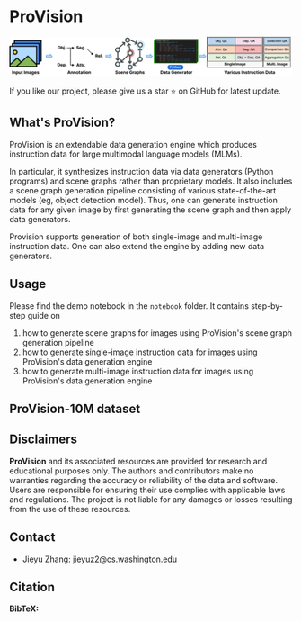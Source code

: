 # ProVision

<p align="center">
    <img src="pipeline.png" width="1000" style="margin-bottom: 0.2;"/>
<p>

If you like our project, please give us a star ⭐ on GitHub for latest update.  </h2>




## What's ProVision?

ProVision is an extendable data generation engine which produces instruction data for large multimodal language models (MLMs). 

In particular, it synthesizes instruction data via data generators (Python programs) and scene graphs rather than proprietary models.
It also includes a scene graph generation pipeline consisting of various state-of-the-art models (eg, object detection model). 
Thus, one can generate instruction data for any given image by first generating the scene graph and then apply data generators.

Provision supports generation of both single-image and multi-image instruction data.
One can also extend the engine by adding new data generators.

## Usage

Please find the demo notebook in the `notebook` folder.
It contains step-by-step guide on 
1. how to generate scene graphs for images using ProVision's scene graph generation pipeline
2. how to generate single-image instruction data for images using ProVision's data generation engine
3. how to generate multi-image instruction data for images using ProVision's data generation engine

## ProVision-10M dataset



## Disclaimers
**ProVision** and its associated resources are provided for research and educational purposes only. 
The authors and contributors make no warranties regarding the accuracy or reliability of the data and software. 
Users are responsible for ensuring their use complies with applicable laws and regulations. 
The project is not liable for any damages or losses resulting from the use of these resources.


## Contact

- Jieyu Zhang: jieyuz2@cs.washington.edu

## Citation

**BibTeX:**

```bibtex

```

